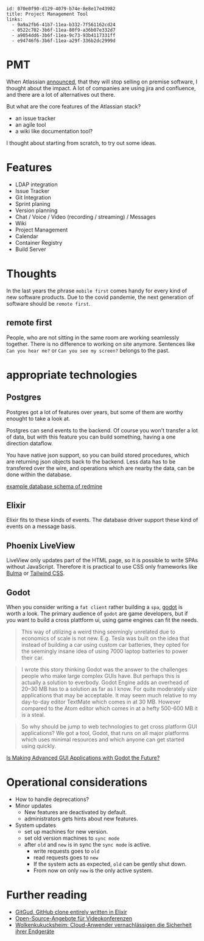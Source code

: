 ```
id: 070e0f90-d129-4079-b74e-8e8e17e43982
title: Project Management Tool
links:
  - 9a9a2fb6-41b7-11ea-b332-7f561162cd24
  - 0522c702-3b6f-11ea-80f9-a36b07e332d7
  - a9054dd6-3b6f-11ea-9c73-93b4117331ff
  - e94746f6-3b6f-11ea-a29f-336b2dc2999d
```

# PMT

When Atlassian [announced][1], that they will stop selling on premise software, I thought about the impact.
A lot of companies are using jira and confluence, 
and there are a lot of alternatives out there.

But what are the core features of the Atlassian stack?

* an issue tracker
* an agile tool
* a wiki like documentation tool?

I thought about starting from scratch, to try out some ideas.

# Features

* LDAP integration
* Issue Tracker
* Git Integration
* Sprint planing
* Version planning
* Chat / Voice / Video (recording / streaming) / Messages
* Wiki
* Project Management
* Calendar
* Container Registry
* Build Server

# Thoughts

In the last years the phrase `mobile first` comes handy for every kind of new software products. 
Due to the covid pandemie, the next generation of software should be `remote first`.

## remote first

People, who are not sitting in the same room are working seamlessly together.
There is no difference to working on site anymore.
Sentences like `Can you hear me?` or `Can you see my screen?` belongs to the past.

# appropriate technologies

## Postgres

Postgres got a lot of features over years, but some of them are worthy enought to take a look at.

Postgres can send events to the backend.
Of course you won't transfer a lot of data, but with this feature you can build something, having a one direction dataflow.

You have native json support, so you can build stored procedures, which are returning json objects back to the backend. 
Less data has to be transfered over the wire, and operations which are nearby the data, can be done within the database.

[example database schema of redmine][2]

## Elixir

Elixir fits to these kinds of events. 
The database driver support these kind of events on a message basis.

## Phoenix LiveView

LiveView only updates part of the HTML page, so it is possible to write SPAs without JavaScript.
Therefore it is practical to use CSS only frameworks like [Bulma][3] or [Tailwind CSS][4].

## Godot

When you consider writing a `fat client` rather building a `spa`, [godot][6] is worth a look.
The primary audience of `godot` are game developers, but if you want to build a cross plattform ui,
using game engines can fit the needs.

> This way of utilizing a weird thing seemingly unrelated due to economics of scale is not new. E.g. Tesla was built on the idea that instead of building a car using custom car batteries, they opted for the seemingly insane idea of using 7000 laptop batteries to power their car.

> I wrote this story thinking Godot was the answer to the challenges people who make large complex GUIs have. But perhaps this is actually a solution to everbody. Godot Engine adds an overhead of 20–30 MB has to a solution as far as I know. For quite moderately size applications that may be acceptable. It may seem much relative to my day-to-day editor TextMate which comes in at 30 MB. However compared to the Atom editor which comes in at a hefty 500-600 MB it is a steal.

> So why should be jump to web technologies to get cross platform GUI applications? We got a tool, Godot, that runs on all major platforms which uses minimal resources and which anyone can get started using quickly.

[Is Making Advanced GUI Applications with Godot the Future?][7]
 
# Operational considerations

* How to handle deprecations?
* Minor updates
  * New features are deactivated by default.
  * administrators gets hints about new features.
* System updates 
  * set up machines for new version.
  * set old version machines to `sync mode`
  * after `old` and `new` is in sync the `sync mode` is active.
    * write requests goes to `old`
    * read requests goes to `new`
    * If the system acts as expected, `old` can be gently shut down.
    * From now on only `new` is the only active system.

# Further reading

* [GitGud, GitHub clone entirely written in Elixir][5]
* [Open-Source-Angebote für Videokonferenzen][8]
* [Wolkenkukucksheim: Cloud-Anwender vernachlässigen die Sicherheit ihrer Endgeräte][9]

[1]: https://www.atlassian.com/migration/journey-to-cloud
[2]: https://www.redmine.org/projects/redmine/wiki/DatabaseModel
[3]: https://bulma.io/
[4]: https://tailwindcss.com/
[5]: https://elixirforum.com/t/gitgud-github-clone-entirely-written-in-elixir/12920
[6]: https://godotengine.org/
[7]: https://medium.com/swlh/what-makes-godot-engine-great-for-advance-gui-applications-b1cfb941df3b
[8]: https://www.deutschlandfunk.de/jitsi-und-big-blue-button-open-source-angebote-fuer.684.de.html?dram:article_id=476375
[9]: https://www.deutschlandfunk.de/it-sicherheitsmesse-it-sa-cloud-anwender-vernachlaessigen.684.de.html?dram:article_id=460868

